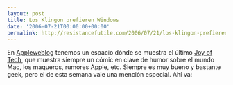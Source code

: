 ```yaml
---
layout: post
title: Los Klingon prefieren Windows
date: '2006-07-21T00:00:00+00:00'
permalink: http://resistancefutile.com/2006/07/21/los-klingon-prefieren-windows/
---
```

En <a href="http://es.appleweblog.com">Appleweblog</a> tenemos un espacio dónde se muestra el último <a href="http://www.geekculture.com/joyoftech/index.html">Joy of Tech</a>, que muestra siempre un cómic en clave de humor sobre el mundo Mac, los maqueros, rumores Apple, etc. Siempre es muy bueno y bastante geek, pero el de esta semana vale una mención especial. Ahí va:
<a href="http://www.geekculture.com/joyoftech/index.html"><img style="display:block; margin:0px auto 10px; text-align:center;cursor:pointer; cursor:hand;" src="http://photos1.blogger.com/blogger/6639/1972/1600/846c.jpg" border="0" alt="" /></a>
